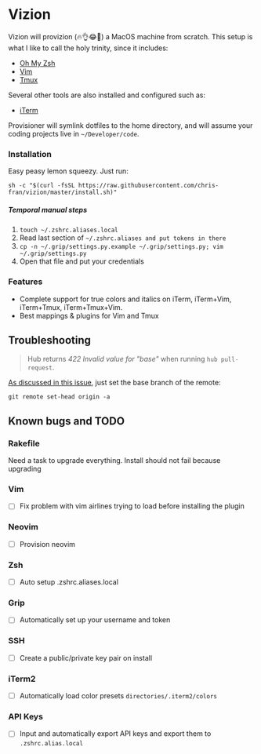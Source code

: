 # Vizion

Vizion will provizion (🔥👌😂💯) a MacOS machine from scratch. This setup is what I like to call the holy trinity, since it includes:
 - [Oh My Zsh](https://ohmyz.sh/)
 - [Vim](https://www.vim.org/)
 - [Tmux](https://github.com/tmux/tmux)

Several other tools are also installed and configured such as:
 - [iTerm](https://www.iterm2.com/)

Provisioner will symlink dotfiles to the home directory, and will assume your coding projects live in `~/Developer/code`.

### Installation
Easy peasy lemon squeezy. Just run:

```
sh -c "$(curl -fsSL https://raw.githubusercontent.com/chris-fran/vizion/master/install.sh)"
```

##### Temporal manual steps
1. `touch ~/.zshrc.aliases.local`
2. Read last section of `~/.zshrc.aliases and put tokens in there`
3. `cp -n ~/.grip/settings.py.example ~/.grip/settings.py; vim ~/.grip/settings.py`
4. Open that file and put your credentials


### Features
 - Complete support for true colors and italics on iTerm, iTerm+Vim, iTerm+Tmux, iTerm+Tmux+Vim.
 - Best mappings & plugins for Vim and Tmux

## Troubleshooting
>Hub returns *422 Invalid value for "base"* when running `hub pull-request`.

[As discussed in this issue](https://github.com/github/hub/issues/154#issuecomment-410277347), just set the base branch of the remote:

```
git remote set-head origin -a
```

## Known bugs and TODO
### Rakefile
Need a task to upgrade everything. Install should not fail because upgrading

### Vim
 - [ ] Fix problem with vim airlines trying to load before installing the plugin

### Neovim
 - [ ] Provision neovim

### Zsh
 - [ ] Auto setup .zshrc.aliases.local

### Grip
 - [ ] Automatically set up your username and token

### SSH
 - [ ] Create a public/private key pair on install

### iTerm2
 - [ ] Automatically load color presets `directories/.iterm2/colors`

### API Keys
 - [ ] Input and automatically export API keys and export them to `.zshrc.alias.local`
